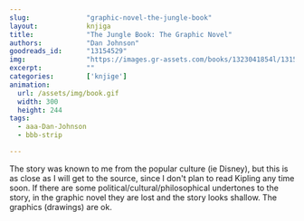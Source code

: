 ```yaml
---
slug:              "graphic-novel-the-jungle-book"
layout:            knjiga
title:             "The Jungle Book: The Graphic Novel"
authors:           "Dan Johnson"
goodreads_id:      "13154529"
img:               "https://images.gr-assets.com/books/1323041854l/13154529.jpg"
excerpt:           ""
categories:        ['knjige']
animation:
  url: /assets/img/book.gif
  width: 300
  height: 244
tags:
  - aaa-Dan-Johnson
  - bbb-strip

---
```


The story was known to me from the popular culture (ie Disney), but this is as close as I will get to the source, since 
I don't plan to read Kipling any time soon. If there are some political/cultural/philosophical undertones to the story, 
in the graphic novel they are lost and the story looks shallow. The graphics (drawings) are ok.
